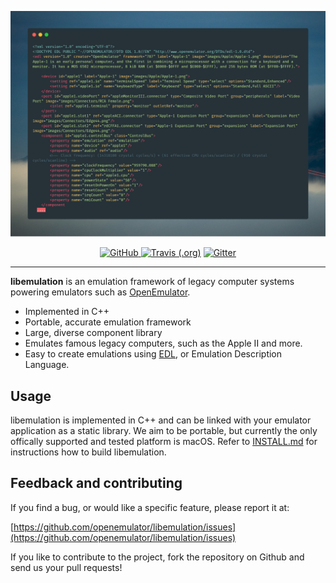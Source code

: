 ![](.github/readme.png)

<p align="center">
  <a href="https://raw.githubusercontent.com/openemulator/libemulation/master/COPYING"><img alt="GitHub" src="https://img.shields.io/github/license/openemulator/libemulation.svg?label=License&style=for-the-badge"> </a> <a href="https://travis-ci.org/openemulator/libemulation"><img alt="Travis (.org)" src="https://img.shields.io/travis/openemulator/libemulation.svg?label=CI&logo=travis&logoColor=white&style=for-the-badge"></a> <a href="https://gitter.im/openemulator/community"><img alt="Gitter" src="https://img.shields.io/gitter/room/openemulator/community.svg?color=blue&logo=gitter&style=for-the-badge"></a>
</p>

----

**libemulation** is an emulation framework of legacy computer systems powering emulators such as [OpenEmulator](https://github.com/openemulator/openemulator).

  * Implemented in C++
  * Portable, accurate emulation framework
  * Large, diverse component library
  * Emulates famous legacy computers, such as the Apple II and more.
  * Easy to create emulations using [EDL](doc/The%20libemulation%20Book.txt), or Emulation Description Language.

## Usage
libemulation is implemented in C++ and can be linked with your emulator application as a static library. We aim to be portable, but currently the only offically supported and tested platform is macOS. Refer to [INSTALL.md](INSTALL.md) for instructions how to build libemulation.

## Feedback and contributing
If you find a bug, or would like a specific feature, please report it at:

[https://github.com/openemulator/libemulation/issues](https://github.com/openemulator/libemulation/issues)

If you like to contribute to the project, fork the repository on Github and send us your pull requests!
